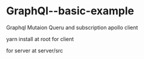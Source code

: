 # GraphQl--basic-example
Graphql  Mutaion Queru and subscription apollo client

yarn install at root for client

for server at server/src
